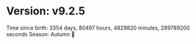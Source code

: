 # Version: v9.2.5
Time since birth: 3354 days, 80497 hours, 4829820 minutes, 289789200 seconds
Season: Autumn 🍁
